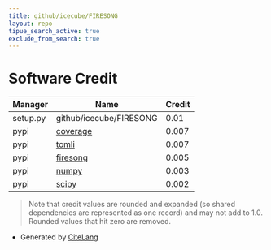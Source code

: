 ```yaml
---
title: github/icecube/FIRESONG
layout: repo
tipue_search_active: true
exclude_from_search: true
---
```

# Software Credit

|Manager|Name|Credit|
|-------|----|------|
|setup.py|github/icecube/FIRESONG|0.01|
|pypi|[coverage](https://github.com/nedbat/coveragepy)|0.007|
|pypi|[tomli](https://pypi.org/project/tomli)|0.007|
|pypi|[firesong](https://github.com/icecube/FIRESONG)|0.005|
|pypi|[numpy](https://www.numpy.org)|0.003|
|pypi|[scipy](https://www.scipy.org)|0.002|


> Note that credit values are rounded and expanded (so shared dependencies are represented as one record) and may not add to 1.0. Rounded values that hit zero are removed.


- Generated by [CiteLang](https://github.com/vsoch/citelang)

